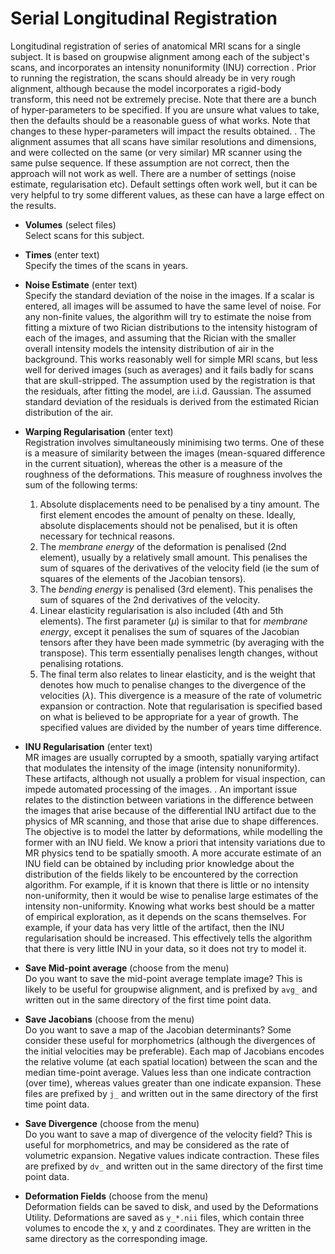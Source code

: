 # Serial Longitudinal Registration  
Longitudinal registration of series of anatomical MRI scans for a single subject.  It is based on groupwise alignment among each of the subject's scans, and incorporates an intensity nonuniformity (INU) correction .  Prior to running the registration, the scans should already be in very rough alignment, although because the model incorporates a rigid-body transform, this need not be extremely precise.  Note that there are a bunch of hyper-parameters to be specified.  If you are unsure what values to take, then the defaults should be a reasonable guess of what works.  Note that changes to these hyper-parameters will impact the results obtained.
.
The alignment assumes that all scans have similar resolutions and dimensions, and were collected on the same (or very similar) MR scanner using the same pulse sequence.  If these assumption are not correct, then the approach will not work as well.  There are a number of settings (noise estimate, regularisation etc). Default settings often work well, but it can be very helpful to try some different values, as these can have a large effect on the results.

* **Volumes** (select files)  
Select scans for this subject.

* **Times** (enter text)  
Specify the times of the scans in years.

* **Noise Estimate** (enter text)  
Specify the standard deviation of the noise in the images.  If a scalar is entered, all images will be assumed to have the same level of noise.  For any non-finite values, the algorithm will try to estimate the noise from fitting a mixture of two Rician distributions to the intensity histogram of each of the images, and assuming that the Rician with the smaller overall intensity models the intensity distribution of air in the background. This works reasonably well for simple MRI scans, but less well for derived images (such as averages) and it fails badly for scans that are skull-stripped.  The assumption used by the registration is that the residuals, after fitting the model, are i.i.d. Gaussian. The assumed standard deviation of the residuals is derived from the estimated Rician distribution of the air.

* **Warping Regularisation** (enter text)  
Registration involves simultaneously minimising two terms.  One of these is a measure of similarity between the images (mean-squared difference in the current situation), whereas the other is a measure of the roughness of the deformations.  This measure of roughness involves the sum of the following terms:
    1. Absolute displacements need to be penalised by a tiny amount.  The first element encodes the amount of penalty on these.  Ideally, absolute displacements should not be penalised, but it is often necessary for technical reasons.
    2. The *membrane energy* of the deformation is penalised (2nd element), usually by a relatively small amount. This penalises the sum of squares of the derivatives of the velocity field (ie the sum of squares of the elements of the Jacobian tensors).
    3. The *bending energy* is penalised (3rd element). This penalises the sum of squares of the 2nd derivatives of the velocity.
    4. Linear elasticity regularisation is also included (4th and 5th elements).  The first parameter ($\mu$) is similar to that for *membrane energy*, except it penalises the sum of squares of the Jacobian tensors after they have been made symmetric (by averaging with the transpose).  This term essentially penalises length changes, without penalising rotations.
    5. The final term also relates to linear elasticity, and is the weight that denotes how much to penalise changes to the divergence of the velocities ($\lambda$).  This divergence is a measure of the rate of volumetric expansion or contraction.
Note that regularisation is specified based on what is believed to be appropriate for a year of growth.  The specified values are divided by the number of years time difference.

* **INU Regularisation** (enter text)  
MR images are usually corrupted by a smooth, spatially varying artifact that modulates the intensity of the image (intensity nonuniformity). These artifacts, although not usually a problem for visual inspection, can impede automated processing of the images.
.
An important issue relates to the distinction between variations in the difference between the images that arise because of the differential INU artifact due to the physics of MR scanning, and those that arise due to shape differences.  The objective is to model the latter by deformations, while modelling the former with an INU field. We know a priori that intensity variations due to MR physics tend to be spatially smooth. A more accurate estimate of an INU field can be obtained by including prior knowledge about the distribution of the fields likely to be encountered by the correction algorithm. For example, if it is known that there is little or no intensity non-uniformity, then it would be wise to penalise large estimates of the intensity non-uniformity.
Knowing what works best should be a matter of empirical exploration, as it depends on the scans themselves.  For example, if your data has very little of the artifact, then the INU regularisation should be increased.  This effectively tells the algorithm that there is very little INU in your data, so it does not try to model it.

* **Save Mid-point average** (choose from the menu)  
Do you want to save the mid-point average template image? This is likely to be useful for groupwise alignment, and is prefixed by ``avg_`` and written out in the same directory of the first time point data.

* **Save Jacobians** (choose from the menu)  
Do you want to save a map of the Jacobian determinants?  Some consider these useful for morphometrics (although the divergences of the initial velocities may be preferable). Each map of Jacobians encodes the relative volume (at each spatial location) between the scan and the median time-point average. Values less than one indicate contraction (over time), whereas values greater than one indicate expansion.  These files are prefixed by ``j_`` and written out in the same directory of the first time point data.

* **Save Divergence** (choose from the menu)  
Do you want to save a map of divergence of the velocity field?  This is useful for morphometrics, and may be considered as the rate of volumetric expansion.  Negative values indicate contraction. These files are prefixed by ``dv_`` and written out in the same directory of the first time point data.

* **Deformation Fields** (choose from the menu)  
Deformation fields can be saved to disk, and used by the Deformations Utility. Deformations are saved as ``y_*.nii`` files, which contain three volumes to encode the x, y and z coordinates.  They are written in the same directory as the corresponding image.
